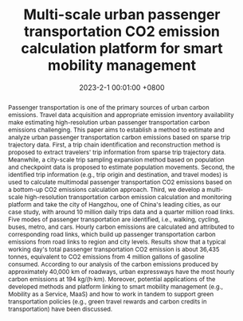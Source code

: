 ---
title:          Multi-scale urban passenger transportation CO2 emission calculation platform for smart mobility management
date:           2023-2-1 00:01:00 +0800
selected:       false
pub:            "Applied Energy"
pub_date:       "2023"
abstract: >-
  Passenger transportation is one of the primary sources of urban carbon emissions. Travel data acquisition and appropriate emission inventory availability make estimating high-resolution urban passenger transportation carbon emissions challenging. This paper aims to establish a method to estimate and analyze urban passenger transportation carbon emissions based on sparse trip trajectory data. First, a trip chain identification and reconstruction method is proposed to extract travelers' trip information from sparse trip trajectory data. Meanwhile, a city-scale trip sampling expansion method based on population and checkpoint data is proposed to estimate population movements. Second, the identified trip information (e.g., trip origin and destination, and travel modes) is used to calculate multimodal passenger transportation CO2 emissions based on a bottom-up CO2 emissions calculation approach. Third, we develop a multi-scale high-resolution transportation carbon emission calculation and monitoring platform and take the city of Hangzhou, one of China's leading cities, as our case study, with around 10 million daily trips data and a quarter million road links. Five modes of passenger transportation are identified, i.e., walking, cycling, buses, metro, and cars. Hourly carbon emissions are calculated and attributed to corresponding road links, which build up passenger transportation carbon emissions from road links to region and city levels. Results show that a typical working day's total passenger transportation CO2 emission is about 36,435 tonnes, equivalent to CO2 emissions from 4 million gallons of gasoline consumed. According to our analysis of the carbon emissions produced by approximately 40,000 km of roadways, urban expressways have the most hourly carbon emissions at 194 kg/(h·km). Moreover, potential applications of the developed methods and platform linking to smart mobility management (e.g., Mobility as a Service, MaaS) and how to work in tandem to support green transportation policies (e.g., green travel rewards and carbon credits in transportation) have been discussed.

cover:          assets/images/covers/cover4.jpg
authors:
- Jianmao Liu
- Junyi Li
- Yong Chen
- Song Lian
- Jiaqi Zeng
- Maosi Geng
- Sijing Zheng
- Yinan Dong
- Yan He
- Pei Huang
- Zhijian Zhao
- Xiaoyu Yan
- Qinru Hu
- Lei Wang
- Di Yang
- Zheng Zhu
- Yilin Sun
- Wenlong Shang
- Dianhai Wang
- Lei Zhang
- Simon Hu
- Xiqun (Michael) Chen
links:
  Paper: https://www.sciencedirect.com/science/article/pii/S0306261922016646
---